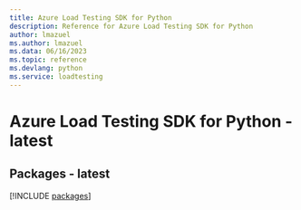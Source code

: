 ```yaml
---
title: Azure Load Testing SDK for Python
description: Reference for Azure Load Testing SDK for Python
author: lmazuel
ms.author: lmazuel
ms.data: 06/16/2023
ms.topic: reference
ms.devlang: python
ms.service: loadtesting
---
```

# Azure Load Testing SDK for Python - latest

## Packages - latest
[!INCLUDE [packages](load-testing-index.md)]